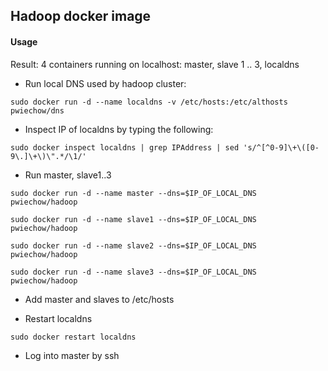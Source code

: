 ## Hadoop docker image

#### Usage

Result: 4 containers running on localhost: master, slave 1 .. 3, localdns

* Run local DNS used by hadoop cluster:

`sudo docker run -d --name localdns -v /etc/hosts:/etc/althosts pwiechow/dns`

* Inspect IP of localdns by typing the following:

`sudo docker inspect localdns | grep IPAddress | sed 's/^[^0-9]\+\([0-9\.]\+\)\".*/\1/'`

* Run master, slave1..3

`sudo docker run -d --name master --dns=$IP_OF_LOCAL_DNS pwiechow/hadoop`

`sudo docker run -d --name slave1 --dns=$IP_OF_LOCAL_DNS pwiechow/hadoop`

`sudo docker run -d --name slave2 --dns=$IP_OF_LOCAL_DNS pwiechow/hadoop`

`sudo docker run -d --name slave3 --dns=$IP_OF_LOCAL_DNS pwiechow/hadoop`

* Add master and slaves to /etc/hosts

* Restart localdns

`sudo docker restart localdns`

* Log into master by ssh
